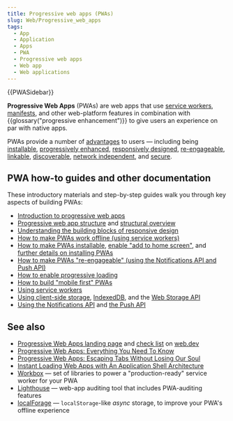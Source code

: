 ```yaml
---
title: Progressive web apps (PWAs)
slug: Web/Progressive_web_apps
tags:
  - App
  - Application
  - Apps
  - PWA
  - Progressive web apps
  - Web app
  - Web applications
---
```


{{PWASidebar}}

**Progressive Web Apps** (PWAs) are web apps that use [service workers](/en-US/docs/Web/API/Service_Worker_API), [manifests](/en-US/docs/Web/Manifest), and other web-platform features in combination with {{glossary("progressive enhancement")}} to give users an experience on par with native apps.

PWAs provide a number of [advantages](/en-US/docs/Web/Progressive_web_apps/Introduction#advantages_of_web_applications) to users — including being [installable](/en-US/docs/Web/Progressive_web_apps/Introduction#installability), [progressively enhanced](/en-US/docs/Web/Progressive_web_apps/Introduction#progressive_enhancement_support), [responsively designed](/en-US/docs/Web/Progressive_web_apps/Introduction#responsiveness), [re-engageable](/en-US/docs/Web/Progressive_web_apps/Introduction#re-engageability), [linkable](/en-US/docs/Web/Progressive_web_apps/Introduction#linkability), [discoverable](/en-US/docs/Web/Progressive_web_apps/Introduction#discoverability), [network independent](/en-US/docs/Web/Progressive_web_apps/Introduction#network_independence), and [secure](/en-US/docs/Web/Progressive_web_apps/Introduction#secure).

## PWA how-to guides and other documentation

These introductory materials and step-by-step guides walk you through key aspects of building PWAs:

- [Introduction to progressive web apps](/en-US/docs/Web/Progressive_web_apps/Introduction)
- [Progressive web app structure](/en-US/docs/Web/Progressive_web_apps/App_structure) and [structural overview](/en-US/docs/Web/Progressive_web_apps/Structural_overview)
- [Understanding the building blocks of responsive design](/en-US/docs/Web/Progressive_web_apps/Responsive/responsive_design_building_blocks)
- [How to make PWAs work offline (using service workers)](/en-US/docs/Web/Progressive_web_apps/Offline_Service_workers)
- [How to make PWAs installable](/en-US/docs/Web/Progressive_web_apps/Installable_PWAs), [enable "add to home screen"](/en-US/docs/Web/Progressive_web_apps/Add_to_home_screen), and [further details on installing PWAs](/en-US/docs/Web/Progressive_web_apps/Installing)
- [How to make PWAs "re-engageable" (using the Notifications API and Push API)](/en-US/docs/Web/Progressive_web_apps/Re-engageable_Notifications_Push)
- [How to enable progressive loading](/en-US/docs/Web/Progressive_web_apps/Loading)
- [How to build "mobile first" PWAs](/en-US/docs/Web/Progressive_web_apps/Responsive/Mobile_first)
- [Using service workers](/en-US/docs/Web/API/Service_Worker_API/Using_Service_Workers)
- [Using client-side storage](/en-US/docs/Learn/JavaScript/Client-side_web_APIs/Client-side_storage), [IndexedDB](/en-US/docs/Web/API/IndexedDB_API/Using_IndexedDB), and the [Web Storage API](/en-US/docs/Web/API/Web_Storage_API/Using_the_Web_Storage_API)
- [Using the Notifications API](/en-US/docs/Web/API/Notifications_API/Using_the_Notifications_API) and [the Push API](/en-US/docs/Web/API/Push_API)

## See also

- [Progressive Web Apps landing page](https://web.dev/progressive-web-apps/) and [check list](https://web.dev/pwa-checklist/) on [web.dev](https://web.dev/)
- [Progressive Web Apps: Everything You Need To Know](https://www.csschopper.com/blog/progressive-web-apps-everything-you-need-to-know/)
- [Progressive Web Apps: Escaping Tabs Without Losing Our Soul](https://medium.com/@slightlylate/progressive-apps-escaping-tabs-without-losing-our-soul-3b93a8561955#.6czgj0myh)
- [Instant Loading Web Apps with An Application Shell Architecture](https://developer.chrome.com/blog/app-shell/)
- [Workbox](https://developer.chrome.com/docs/workbox/) — set of libraries to power a "production-ready" service worker for your PWA
- [Lighthouse](https://developer.chrome.com/docs/lighthouse/overview/) — web-app auditing tool that includes PWA-auditing features
- [localForage](https://localforage.github.io/localForage/) — `localStorage`-like _async_ storage, to improve your PWA's offline experience
